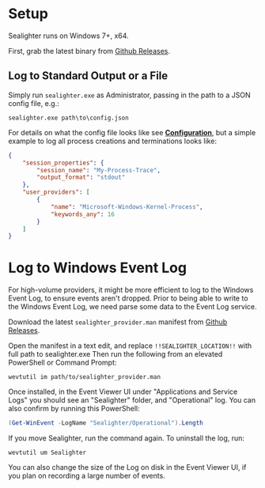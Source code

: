
# Setup

Sealighter runs on Windows 7+, x64.

First, grab the latest binary from [Github Releases](https://github.com/pathtofile/Sealighter/releases).

## Log to Standard Output or a File

Simply run `sealighter.exe` as Administrator, passing in the path to a JSON config file, e.g.:
```batch
sealighter.exe path\to\config.json
```

For details on what the config file looks like see **[Configuration](CONFIGURATION.md)**, but a simple example to log all process creations and terminations looks like:
```json
{
    "session_properties": {
        "session_name": "My-Process-Trace",
        "output_format": "stdout"
    },
    "user_providers": [
        {
            "name": "Microsoft-Windows-Kernel-Process",
            "keywords_any": 16
        }
    ]
}
```


# Log to Windows Event Log
For high-volume providers, it might be more efficient to log to the Windows Event Log, to ensure events aren't dropped. Prior to being able to write to the Windows Event Log, we need parse some data to the Event Log service.

Download the latest `sealighter_provider.man` manifest from [Github Releases](https://github.com/pathtofile/Sealighter/releases).

Open the manifest in a text edit, and replace `!!SEALIGHTER_LOCATION!!` with full path to sealighter.exe Then run the following from an elevated PowerShell or Command Prompt:
```batch
wevtutil im path/to/sealighter_provider.man
```

Once installed, in the Event Viewer UI under "Applications and Service Logs" you should see an "Sealighter" folder, and "Operational" log. You can also confirm by running this PowerShell:
```powershell
(Get-WinEvent -LogName "Sealighter/Operational").Length
```

If you move Sealighter, run the command again. To uninstall the log, run:
```batch
wevtutil um Sealighter
```

You can also change the size of the Log on disk in the Event Viewer UI, if you plan on recording a large number of events.
